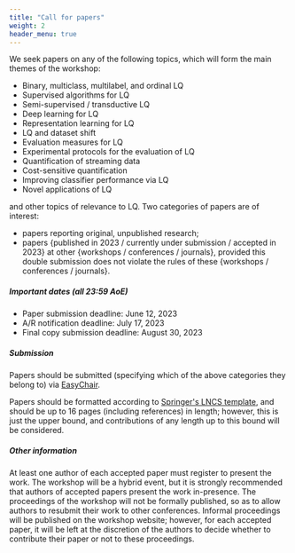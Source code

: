 ```yaml
---
title: "Call for papers"
weight: 2
header_menu: true
---
```


We seek papers on any of the following topics, which will form the main themes of the workshop:

* Binary, multiclass, multilabel, and ordinal LQ
* Supervised algorithms for LQ
* Semi-supervised / transductive LQ
* Deep learning for LQ
* Representation learning for LQ
* LQ and dataset shift
* Evaluation measures for LQ
* Experimental protocols for the evaluation of LQ
* Quantification of streaming data
* Cost-sensitive quantification
* Improving classifier performance via LQ
* Novel applications of LQ

and other topics of relevance to LQ. Two categories of papers are of interest:

* papers reporting original, unpublished research; 
* papers {published in 2023 / currently under submission / accepted in 2023} at other {workshops / conferences / journals}, provided this double submission does not violate the rules of these {workshops / conferences / journals}.

##### Important dates (all 23:59 AoE)

* Paper submission deadline: June 12, 2023
* A/R notification deadline: July 17, 2023
* Final copy submission deadline: August 30, 2023
<!--* LQ 2023 workshop: --->

##### Submission

Papers should be submitted (specifying which of the above categories they belong to) via [EasyChair](https://easychair.org/conferences/?conf=lq2023).

Papers should be formatted according to [Springer's LNCS template](https://www.springer.com/gp/computer-science/lncs/conference-proceedings-guidelines), and should be up to 16 pages (including references) in length; however, this is just the upper bound, and contributions of any length up to this bound will be considered.

##### Other information

At least one author of each accepted paper must register to present the work. The workshop will be a hybrid event, but it is strongly recommended that authors of accepted papers present the work in-presence. The proceedings of the workshop will not be formally published, so as to allow authors to resubmit their work to other conferences. Informal proceedings will be published on the workshop website; however, for each accepted paper, it will be left at the discretion of the authors to decide whether to contribute their paper or not to these proceedings.
